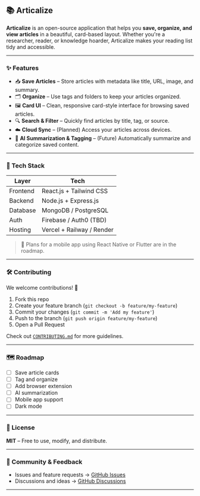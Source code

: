 ## 📚 Articalize

**Articalize** is an open-source application that helps you **save, organize, and view articles** in a beautiful, card-based layout. Whether you're a researcher, reader, or knowledge hoarder, Articalize makes your reading list tidy and accessible.

---

### ✨ Features

* 📥 **Save Articles** – Store articles with metadata like title, URL, image, and summary.
* 🗂️ **Organize** – Use tags and folders to keep your articles organized.
* 🖼️ **Card UI** – Clean, responsive card-style interface for browsing saved articles.
* 🔍 **Search & Filter** – Quickly find articles by title, tag, or source.
* ☁️ **Cloud Sync** – (Planned) Access your articles across devices.
* 🧠 **AI Summarization & Tagging** – (Future) Automatically summarize and categorize saved content.

---

### 🚀 Tech Stack

| Layer    | Tech                      |
| -------- | ------------------------- |
| Frontend | React.js + Tailwind CSS   |
| Backend  | Node.js + Express.js      |
| Database | MongoDB / PostgreSQL      |
| Auth     | Firebase / Auth0 (TBD)    |
| Hosting  | Vercel + Railway / Render |

> 📱 Plans for a mobile app using React Native or Flutter are in the roadmap.

---

### 🛠️ Contributing

We welcome contributions! 🎉

1. Fork this repo
2. Create your feature branch (`git checkout -b feature/my-feature`)
3. Commit your changes (`git commit -m 'Add my feature'`)
4. Push to the branch (`git push origin feature/my-feature`)
5. Open a Pull Request

Check out [`CONTRIBUTING.md`](./CONTRIBUTING.md) for more guidelines.

---

### 🗺️ Roadmap

* [ ] Save article cards
* [ ] Tag and organize
* [ ] Add browser extension
* [ ] AI summarization
* [ ] Mobile app support
* [ ] Dark mode

---

### 📄 License

**MIT** – Free to use, modify, and distribute.

---

### 💬 Community & Feedback

* Issues and feature requests → [GitHub Issues](https://github.com/yourusername/Articalize/issues)
* Discussions and ideas → [GitHub Discussions](https://github.com/yourusername/Articalize/discussions)

---
